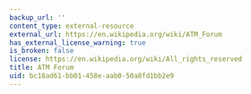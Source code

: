 ```yaml
---
backup_url: ''
content_type: external-resource
external_url: https://en.wikipedia.org/wiki/ATM_Forum
has_external_license_warning: true
is_broken: false
license: https://en.wikipedia.org/wiki/All_rights_reserved
title: ATM Forum
uid: bc18ad61-bb01-458e-aab0-50a8fd1bb2e9
---
```

